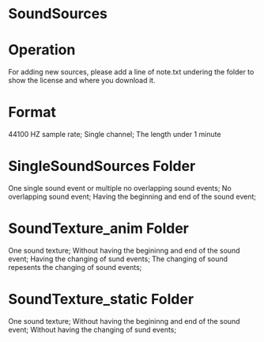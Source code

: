 # SoundSources
# Operation
For adding new sources, please add a line of note.txt undering the folder to show the license and where you download it.
# Format
44100 HZ sample rate;
Single channel;
The length under 1 minute
# SingleSoundSources Folder
One single sound event or multiple no overlapping sound events; 
No overlapping sound event; 
Having the beginning and end of the sound event;
# SoundTexture_anim Folder
One sound texture;
Without having the begininng and end of the sound event;
Having the changing of sund events;
The changing of sound repesents the changing of sound events;
# SoundTexture_static Folder
One sound texture;
Without having the begininng and end of the sound event;
Without having the changing of sund events;
